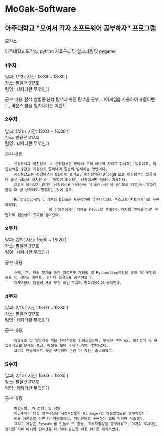 # MoGak-Software
## 아주대학교 "모여서 각자 소프트웨어 공부하자" 프로그램

모각소

아주대학교 모각소_python 자료구조 및 알고리즘 및 pygame  
  
### 1주차  
날짜: 1/12 ( 시간: 15:30 ~ 18:30 )  
장소: 팔달관 317호  
팀명 : 데이터란 무엇인가  

공부 내용: 탐색 방법중 선형 탐색과 이진 탐색을 공부, 파이게임을 사용하여 충돌이벤트, 바운스 볼을 튕겨나가는 이벤트  
  
### 2주차  
날짜: 1/28 ( 시간: 13:00 ~ 16:30 )  
장소: 팔달관 317호  
팀명 : 데이터란 무엇인가  

공부 내용:  

        선형탐색과 이진탐색 -> 선형탐색은 앞에서 부터 하나씩 차례로 검색하는 방법이고, 이진탐색은 중간을 기점으로 잘라내어 절반씩 탐색하는 방법이다.
        시간복잡도는 선형탐색이 O(N)이 걸리고, 이진탐색은 O(logN)으로 이진탐색이 월등히 더 좋은 성능을 내지만 이는 정렬이 되어있는 상황에서만 적용이 가능하다.
        정렬이 되어있지 않다면 선형탐색을 사용하여 더 오랜 시간이 걸리므로 정렬하는 알고리즘을 더 잘 선택하여 정렬하는 것이 좋다.
        
        RunChitto게임 : 기존의 Dino를 재구성하여 아주대학교의 마스코트 치토캐릭터로 구현하였다.
                        이 런치토에서는 객체를 Class로 분할하여 각자의 객체를 따로 구현하여 캡슐성의 효과를 얻어냈다.

### 3주차
날짜: 2/9 ( 시간: 15:00 ~ 18:20 )  
장소: 팔달관 317호  
팀명 : 데이터란 무엇인가  

공부 내용: 

        스택, 큐, 재귀 문제를 통한 자료구조 재확립 및 Pyshooting게임을 통해 파이게임의 충돌 및 사운드 이펙트, 투사체 조절등을 공부하였다.
        객체지향의 캡슐성 사용 또한 이번 주차의 중요내용이라 생각한다.



### 4주차
날짜: 2/16 ( 시간: 15:00 ~ 18:30 )  
장소: 팔달관 317호  
팀명 : 데이터란 무엇인가  

공부 내용: 

        자료구조 및 알고리즘 책을 전체적으로 읽어보았으며, 부족한 부분 ex. 이진탐색 등 을 집중적으로 문제를 풀고, 해설을 보며 다시 머리에 각인하였다.
        그리고 연결리스트 쪽을 구현하며 한번 더 각인, 습득하였다.

### 5주차
날짜: 2/16 ( 시간: 15:00 ~ 18:30 )  
장소: 팔달관 317호  
팀명 : 데이터란 무엇인가  

공부 내용: 

        병합정렬, 퀵 정렬, 힙 정렬
        이번주차의 개인 공부내용은 시간복잡도가 O(nlogn)인 정렬방법들을 공부하였다.
        이를 이론으로 한번 더 익숙해지고, 파이썬으로 구현하는 법을 익히며 학습했다.
        그리고 게임은 Pysnake를 만들어 또 충돌, 객체지향성을 공부하였고, 마지막 주차에는 정리를 하며 마지막 한시간을 더 하여 발표를 위한 PPT를 제작하였다.